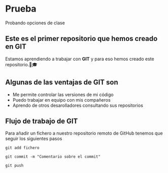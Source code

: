 # Prueba
Probando opciones de clase

## Este es el primer repositorio que hemos creado en GIT
Estamos aprendiendo a trabajar con **GIT** y para eso hemos creado este repositorio.👦🎓

## Algunas de las ventajas de GIT son 
- Me permite controlar las versiones de mi código
- Puedo trabajar en equipo con mis compañeros
- Aprendo de otros desarolladores consultando sus repositorios

## Flujo de trabajo de GIT

Para añadir un fichero a nuestro repositorio remoto de GitHub tenemos que seguir los siguientes pasos 

````
git add fichero

git commit -m "Comentario sobre el commit"

git push
